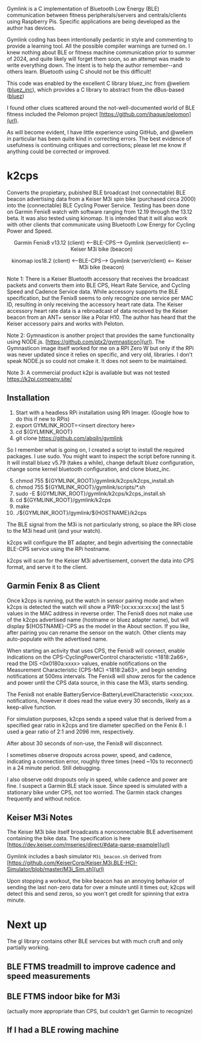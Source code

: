 Gymlink is a C implementation of Bluetooth Low Energy (BLE) communication between fitness peripherals/servers and centrals/clients using Raspberry Pis. Specific applications are being developed as the author has devices.

Gymlink coding has been intentionally pedantic in style and commenting to provide a learning tool. All the possible compiler warnings are turned on. I knew nothing about BLE or fitness machine communication prior to summer of 2024, and quite likely will forget them soon, so an attempt was made to write everything down. The intent is to help the author remember--and others learn. Bluetooth using C should not be this difficult!

This code was enabled by the excellent C library bluez_inc from @weliem ([bluez_inc](https://github.com/weliem/bluez_inc)), which provides a C library to abstract from the dBus-based ([bluez](https://github.com/bluez/bluez))

I found other clues scattered around the not-well-documented world of BLE fitness included the Pelomon project [https://github.com/ihaque/pelomon](url).

As will become evident, I have little experience using GitHub, and @weliem in particular has been quite kind in correcting errors. The best evidence of usefulness is continuing critiques and corrections; please let me know if anything could be corrected or improved.

# k2cps
Converts the propietary, pubished BLE broadcast (not connectable) BLE beacon advertising data from a Keiser M3i spin bike (purchased circa 2000) into the (connectable) BLE Cycling Power Service. Testing has been done on Garmin Fenix8 watch with software ranging from 12.19 through the 13.12 beta. It was also tested using kinomap. It is intended that it will also work with other clients that communicate using Bluetooth Low Energy for Cycling Power and Speed.

<p align="center">Garmin Fenix8 v13.12 (client) <--BLE-CPS--> Gymlink (server/client) <-- Keiser M3i bike (beacon)</p>

<p align="center">kinomap ios18.2 (client) <--BLE-CPS--> Gymlink (server/client) <-- Keiser M3i bike (beacon)</p>


Note 1: There is a Keiser Bluetooth accessory that receives the broadcast packets and converts them into BLE CPS, Heart Rate Service, and Cycling Speed and Cadence Service data. While accessory supports the BLE specification, but the Fenix8 seems to only recognize one service per MAC ID, resulting in only receiving the accessory heart rate data. The Keiser accessory heart rate data is a rebroadcast of data received by the Keiser beacon from an ANT+ sensor like a Polar H10. The author has heard that the Keiser accessory pairs and works with Peloton.

Note 2: Gymnasticon is another project that provides the same functionality using NODE.js. [https://github.com/ptx2/gymnasticon](url). The Gymnasticon image itself worked for me on a RPI Zero W but only if the RPi was never updated since it relies on specific, and very old, libraries. I don't speak NODE.js so could not cmake it. It does not seem to be maintained.

Note 3: A commercial product k2pi is available but was not tested https://k2pi.company.site/

## Installation
1) Start with a headless RPi installation using RPi Imager. (Google how to do this if new to RPis)
2) export GYMLINK_ROOT=\<insert directory here\>
3) cd ${GYLMINK_ROOT}
4) git clone https://github.com/abqjln/gymlink

So I remember what is going on, I created a script to install the required packages. I use sudo. You might want to inspect the script before running it. It will install bluez v5.79 (takes a while), change default bluez configuration, change some kernel bluetooth configuration, and clone bluez_inc.

5) chmod 755 ${GYMLINK_ROOT}/gymlink/k2cps/k2cps_install.sh
6) chmod 755 ${GYMLINK_ROOT}/gymlink/scripts/*.sh
7) sudo -E ${GYMLINK_ROOT}/gymlink/k2cps/k2cps_install.sh
8) cd ${GYMLINK_ROOT}/gymlink/k2cps
9) make
10) ./\${GYMLINK_ROOT}/gymlink/${HOSTNAME}/k2cps

The BLE signal from the M3i is not particularly strong, so place the RPi close to the M3i head unit (and your watch).

k2cps will configure the BT adapter, and begin advertising the connectable BLE-CPS service using the RPi hostname.

k2cps will scan for the Keiser M3i advertisement, convert the data into CPS format, and serve it to the client.

## Garmin Fenix 8 as Client

Once k2cps is running, put the watch in sensor pairing mode and when k2cps is detected the watch will show a PWR-[xx:xx:xx:xx:xx] the last 5 values in the MAC address in reverse order. The Fenix8 does not make use of the k2cps advertised name (hostname or bluez adapter name), but will display ${HOSTNAME}-CPS as the model in the About section. If you like, after pairing you can rename the sensor on the watch. Other clients may auto-populate with the advertised name.

When starting an activity that uses CPS, the Fenix8 will connect, enable indications on the CPS-CyclingPowerControl characteristic <1818:2a66>, read the DIS <0x0180a:xxxx> values, enable notifications on the Measurement Characteristic (CPS-MC) <1818:2a63>, and begin sending notifications at 500ms intervals. The Fenix8 will show zeros for the cadence and power until the CPS data source, in this case the M3i, starts sending.<br/>

The Fenix8 not enable BatteryService-BatteryLevelCharacteristic <xxx;xxx. notifications, however it does read the value every 30 seconds, likely as a keep-alive function.<br/>

For simulation purposes, k2cps sends a speed value that is derived from a specified gear ratio in k2cps and tire diameter specified on the Fenix 8. I used a gear ratio of 2:1 and 2096 mm, respectively.

After about 30 seconds of non-use, the Fenix8 will disconnect.

I sometimes observe dropouts across power, speed, and cadence, indicating a connection error, roughly three times (need ~10s to reconnect) in a 24 minute period. Still debugging.

I also observe odd dropouts only in speed, while cadence and power are fine. I suspect a Garmin BLE stack issue. Since speed is simulated with a stationary bike under CPS, not too worried. The Garmin stack changes frequently and without notice.

## Keiser M3i Notes
The Keiser M3i bike itself broadcasts a nonconnectable BLE advertisement containing the bike data. The specification is here  [https://dev.keiser.com/mseries/direct/#data-parse-example](url)

Gymlink includes a bash simulator `M3i_beacon.sh` derived from 
[https://github.com/KeiserCorp/Keiser.M3i.BLE-HCI-Simulator/blob/master/M3i_Sim.sh](url)

Upon stopping a workout, the bike beacon has an annoying behavior of sending the last non-zero data for over a minute until it times out; k2cps will detect this and send zeros, so you won't get credit for spinning that extra minute.<br/>


# Next up
The gl library contains other BLE services but with much cruft and only partially working.

## BLE FTMS treadmill to improve cadence and speed measurements

## BLE FTMS indoor bike for M3i
(actually more appropriate than CPS, but couldn't get Garmin to recognize)

## If I had a BLE rowing machine

